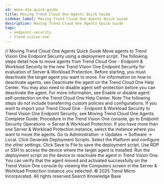 ```yaml
---
id: move-dsa-quick-guide
title: Moving Trend Cloud One Agents Quick Guide
sidebar_label: Moving Trend Cloud One Agents Quick Guide
description: Moving Trend Cloud One Agents Quick Guide
tags:
  - endpoint-security
  - trend-vision-one
---
```


/*<![CDATA[*/ $('#title').html($('meta[name=map-description]').attr('content')); /*]]>*/ Moving Trend Cloud One Agents Quick Guide Move agents to Trend Vision One Endpoint Security using a deployment script. The following steps detail how to move agents from Trend Cloud One - Endpoint & Workload Security to the new Trend Vision One Endpoint Security for evaluation of Server & Workload Protection. Before starting, you must deactivate the target agent you want to move. For information on how to deactivate agents, see Deactivate the agent on the Trend Cloud One Help Center. You may also need to disable agent self-protection before you can deactivate the agent. For more information, see Enable or disable agent self-protection on the Trend Cloud One Help Center. Note The following steps do not include transferring custom policies and configurations. If you want to import your Trend Cloud One - Endpoint & Workload Security to Trend Vision One Endpoint Security, see Moving Trend Cloud One Agents Complete Guide. Procedure In the Trend Vision One console, go to Endpoint Security Operations → Server & Workload Protection. If you have more than one Server & Workload Protection instance, select the instance where you want to move the agents. Go to Administration → Updates → Software → Local. Click Generate Deployment Scripts. Select the Platform and configure the other settings. Click Save to File to save the deployment script. Use RDP or SSH to access the device where the target agent is installed. Run the deployment script on the device to reactivate the agent in Trend Vision One. You can verify that the agent moved and activated successfully on the Trend Vision One console by viewing the Computers screen in the Server & Workload Protection instance you selected. © 2025 Trend Micro Incorporated. All rights reserved.Search Knowledge Base
